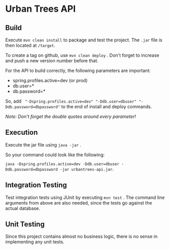 # Urban Trees API

## Build

Execute `mvn clean install` to package and test the project. The `.jar` file is then located at `/target`.

To create a tag on github, use `mvn clean deploy` . Don't forget to increase and push a new version number before that.

For the API to build correctly, the following parameters are important:

- spring.profiles.active=dev (or prod)
- db.user=*
- db.password=*

So, add ` "-Dspring.profiles.active=dev" "-Ddb.user=dbuser" "-Ddb.password=dbpassword"` to the end of install and deploy commands.

_Note: Don't forget the double quotes around every parameter!_



## Execution

Execute the jar file using `java -jar` . 

So your command could look like the following:

`java -Dspring.profiles.active=dev -Ddb.user=dbuser -Ddb.password=dbpassword -jar urbantrees-api.jar`.



## Integration Testing

Test integration tests using JUnit by executing `mvn test` . The command line arguments from above are also needed, since the tests go against the actual database.



## Unit Testing

Since this project contains almost no business logic, there is no sense in implementing any unit tests.